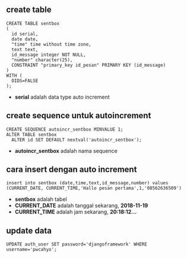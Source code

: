 ## create table
```
CREATE TABLE sentbox
(
  id serial,
  date date,
  "time" time without time zone,
  text text,
  id_message integer NOT NULL,
  "number" character(25),
  CONSTRAINT "primary_key id_pesan" PRIMARY KEY (id_message)
)
WITH (
  OIDS=FALSE
);
```
- **serial** adalah data type auto increment

## create sequence untuk autoincrement
```
CREATE SEQUENCE autoincr_sentbox MINVALUE 1;
ALTER TABLE sentbox 
  ALTER id SET DEFAULT nextval('autoincr_sentbox');
```
- **autoincr_sentbox** adalah nama sequence

## cara insert dengan auto increment
```
insert into sentbox (date,time,text,id_message,number) values (CURRENT_DATE, CURRENT_TIME,'Hallo pesan pertama',1,'08562636509')
```
- **sentbox** adalah tabel
- **CURRENT_DATE** adalah tanggal sekarang, **2018-11-19**
- **CURRENT_TIME** adalah jam sekarang, **20:18:12...**

## update data
```
UPDATE auth_user SET password='djangoframework' WHERE username='pwcahyo';
```